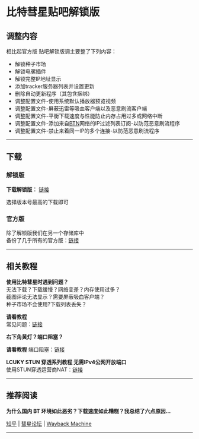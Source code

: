 # 比特彗星贴吧解锁版

## 调整内容

相比起官方版 贴吧解锁版调主要整了下列内容：  

* 解锁种子市场  
* 解锁电骡插件  
* 解锁完整IP地址显示  
* 添加tracker服务器列表并设置更新  
* 删除自动更新程序（其包含捆绑）  
* 调整配置文件-使用系统默认播放器预览视频  
* 调整配置文件-屏蔽迅雷等吸血客户端以及恶意刷流客户端  
* 调整配置文件-平衡下载速度与性能防止内存占用过多或网络中断  
* 调整配置文件-添加来自[BTN](https://github.com/PBH-BTN/BTN-Collected-Rules)网络的IP过滤列表订阅-以防范恶意刷流程序  
* 调整配置文件-禁止来着同一IP的多个连接-以防范恶意刷流程序  

---

## 下载

### 解锁版

**下载解锁版：** [链接](/bitcomet-modified/)  

选择版本号最高的下载即可  

### 官方版

除了解锁版我们在另一个存储库中  
备份了几乎所有的官方版：[链接](https://github.com/bitcomet-post-bar/BC-official/tree/main)

---

## 相关教程

**使用比特彗星时遇到问题？**  
无法下载？下载缓慢？网络变差？内存使用过多？  
截图评论无法显示？需要屏蔽吸血客户端？  
种子市场不会使用?下载列表丢失？  

**请看教程**  
常见问题：[链接](https://www.bilibili.com/read/readlist/rl739074)  


**右下角黄灯？端口阻塞？**

**请看教程**
端口阻塞：[链接](https://www.bilibili.com/read/cv32811550)  


**LCUKY STUN 穿透系列教程 无需IPv4公网开放端口**  
使用STUN穿透运营商NAT：[链接](https://www.bilibili.com/read/readlist/rl772361)


---

## 推荐阅读

**为什么国内 BT 环境如此恶劣？下载速度如此糟糕？我总结了六点原因...**  

[知乎](https://zhuanlan.zhihu.com/p/87193566) | [彗星论坛](https://www.cometbbs.com/t/%E3%80%8C%E8%BD%AC%E8%BD%BD%E3%80%8D%E4%B8%BA%E4%BB%80%E4%B9%88%E5%9B%BD%E5%86%85-bt-%E7%8E%AF%E5%A2%83%E5%A6%82%E6%AD%A4%E6%81%B6%E5%8A%A3%EF%BC%9F%E4%B8%8B%E8%BD%BD%E9%80%9F%E5%BA%A6%E5%A6%82%E6%AD%A4%E7%B3%9F%E7%B3%95%EF%BC%9F%E6%88%91%E6%80%BB%E7%BB%93%E4%BA%86%E5%85%AD%E7%82%B9%E5%8E%9F%E5%9B%A0%EF%BC%81/33602) | [Wayback Machine](https://web.archive.org/web/20230613041218/https://zhuanlan.zhihu.com/p/87193566)  

---

